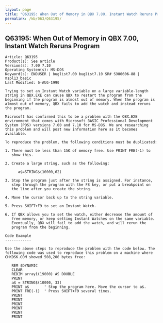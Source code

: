```yaml
---
layout: page
title: "Q63195: When Out of Memory in QBX 7.00, Instant Watch Reruns Program"
permalink: /kb/063/Q63195/
---
```


## Q63195: When Out of Memory in QBX 7.00, Instant Watch Reruns Program

	Article: Q63195
	Product(s): See article
	Version(s): 7.00 7.10
	Operating System(s): MS-DOS
	Keyword(s): ENDUSER | buglist7.00 buglist7.10 SR# S900606-88 | mspl13_basic
	Last Modified: 6-AUG-1990
	
	Trying to set an Instant Watch variable on a large variable-length
	string in QBX.EXE can cause QBX to restart the program from the
	beginning if the program is almost out of memory. When the program is
	almost out of memory, QBX fails to add the watch and instead reruns
	the program.
	
	Microsoft has confirmed this to be a problem with the QBX.EXE
	environment that comes with Microsoft BASIC Professional Development
	System (PDS) versions 7.00 and 7.10 for MS-DOS. We are researching
	this problem and will post new information here as it becomes
	available.
	
	To reproduce the problem, the following conditions must be duplicated:
	
	1. There must be less than 15K of memory free. Use PRINT FRE(-1) to
	   show this.
	
	2. Create a large string, such as the following:
	
	      a$=STRING$(10000,62)
	
	3. Stop the program just after the string is assigned. For instance,
	   step through the program with the F8 key, or put a breakpoint on
	   the line after you create the string.
	
	4. Move the cursor back up to the string variable.
	
	5. Press SHIFT+F9 to set an Instant Watch.
	
	6. If QBX allows you to set the watch, either decrease the amount of
	   free memory, or keep setting Instant Watches on the same variable.
	   Eventually, QBX will fail to add the watch, and will rerun the
	   program from the beginning.
	
	Code Example
	------------
	
	Use the above steps to reproduce the problem with the code below. The
	following code was used to reproduce this problem on a machine where
	CHKDSK.COM showed 508,200 bytes free:
	
	   REM $DYNAMIC
	   CLEAR
	   REDIM array1(19000) AS DOUBLE
	   PRINT
	   a$ = STRING$(10000, 33)
	   PRINT a$       ' Stop the program here. Move the cursor to a$.
	   PRINT FRE(-1)  ' Press SHIFT+F9 several times.
	   PRINT
	   PRINT
	   PRINT
	   PRINT
	   PRINT
	   PRINT
